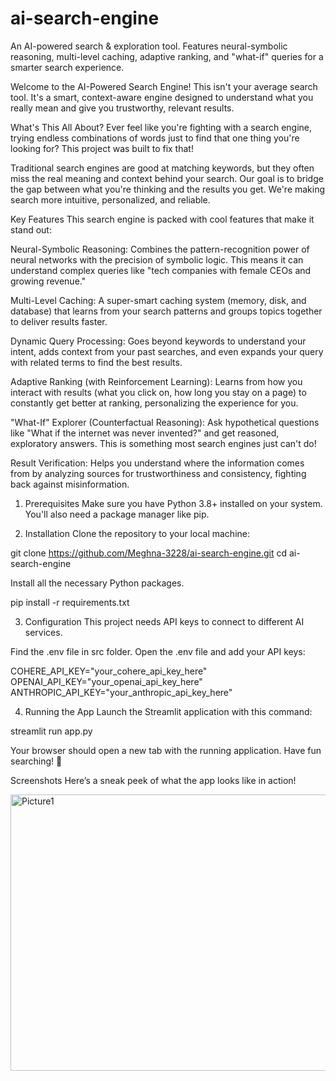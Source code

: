 # ai-search-engine
An AI-powered search &amp; exploration tool. Features neural-symbolic reasoning, multi-level caching, adaptive ranking, and "what-if" queries for a smarter search experience.

Welcome to the AI-Powered Search Engine! This isn't your average search tool. It's a smart, context-aware engine designed to understand what you really mean and give you trustworthy, relevant results.

What's This All About?
Ever feel like you're fighting with a search engine, trying endless combinations of words just to find that one thing you're looking for? This project was built to fix that!

Traditional search engines are good at matching keywords, but they often miss the real meaning and context behind your search. Our goal is to bridge the gap between what you're thinking and the results you get. We're making search more intuitive, personalized, and reliable.

Key Features
This search engine is packed with cool features that make it stand out:

Neural-Symbolic Reasoning: Combines the pattern-recognition power of neural networks with the precision of symbolic logic. This means it can understand complex queries like "tech companies with female CEOs and growing revenue."

Multi-Level Caching: A super-smart caching system (memory, disk, and database) that learns from your search patterns and groups topics together to deliver results faster.

Dynamic Query Processing: Goes beyond keywords to understand your intent, adds context from your past searches, and even expands your query with related terms to find the best results.

Adaptive Ranking (with Reinforcement Learning): Learns from how you interact with results (what you click on, how long you stay on a page) to constantly get better at ranking, personalizing the experience for you.

"What-If" Explorer (Counterfactual Reasoning): Ask hypothetical questions like "What if the internet was never invented?" and get reasoned, exploratory answers. This is something most search engines just can't do!

Result Verification: Helps you understand where the information comes from by analyzing sources for trustworthiness and consistency, fighting back against misinformation.

1. Prerequisites
Make sure you have Python 3.8+ installed on your system. You'll also need a package manager like pip.

2. Installation
Clone the repository to your local machine:

git clone https://github.com/Meghna-3228/ai-search-engine.git
cd ai-search-engine

Install all the necessary Python packages.

pip install -r requirements.txt

3. Configuration
This project needs API keys to connect to different AI services.

Find the .env file in src folder. Open the .env file and add your API keys:

COHERE_API_KEY="your_cohere_api_key_here"
OPENAI_API_KEY="your_openai_api_key_here"
ANTHROPIC_API_KEY="your_anthropic_api_key_here"

4. Running the App
Launch the Streamlit application with this command:

streamlit run app.py

Your browser should open a new tab with the running application. Have fun searching! 🎉

Screenshots
Here’s a sneak peek of what the app looks like in action!

<img width="979" height="442" alt="Picture1" src="https://github.com/user-attachments/assets/5c014ad3-ce88-4074-a087-c7344c66346c" />
